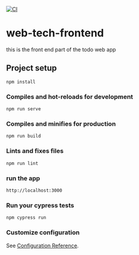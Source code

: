[![CI](https://github.com/IslamAbdelrahman00/to-do-app-frontend/actions/workflows/ci.yml/badge.svg)](https://github.com/IslamAbdelrahman00/to-do-app-frontend/actions/workflows/ci.yml)
# web-tech-frontend
this is the front end part of the todo web app 
## Project setup
```
npm install
```

### Compiles and hot-reloads for development
```
npm run serve
```

### Compiles and minifies for production
```
npm run build
```

### Lints and fixes files
```
npm run lint
```
### run the app 

```
http://localhost:3000
```

### Run your cypress tests
```
npm cypress run
```

### Customize configuration
See [Configuration Reference](https://cli.vuejs.org/config/).
